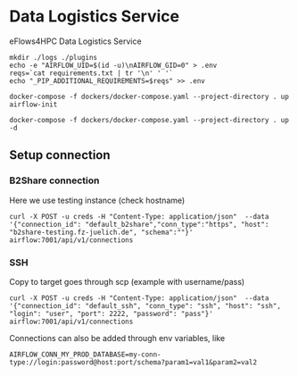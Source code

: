 # Data Logistics Service

eFlows4HPC Data Logistics Service


```
mkdir ./logs ./plugins
echo -e "AIRFLOW_UID=$(id -u)\nAIRFLOW_GID=0" > .env
reqs=`cat requirements.txt | tr '\n' ' '`
echo "_PIP_ADDITIONAL_REQUIREMENTS=$reqs" >> .env

docker-compose -f dockers/docker-compose.yaml --project-directory . up airflow-init
```

```
docker-compose -f dockers/docker-compose.yaml --project-directory . up -d
```

## Setup connection

### B2Share connection 
Here we use testing instance (check hostname)

```
curl -X POST -u creds -H "Content-Type: application/json"  --data '{"connection_id": "default_b2share","conn_type":"https", "host": "b2share-testing.fz-juelich.de", "schema":""}' airflow:7001/api/v1/connections
```

### SSH 
Copy to target goes through scp (example with username/pass)

```
curl -X POST -u creds -H "Content-Type: application/json"  --data '{"connection_id": "default_ssh", "conn_type": "ssh", "host": "ssh", "login": "user", "port": 2222, "password": "pass"}' airflow:7001/api/v1/connections
```

Connections can also be added through env variables, like

```
AIRFLOW_CONN_MY_PROD_DATABASE=my-conn-type://login:password@host:port/schema?param1=val1&param2=val2
```